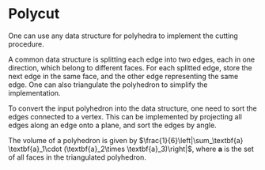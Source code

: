 Polycut
============

One can use any data structure for polyhedra to implement the cutting procedure.

A common data structure is splitting each edge into two edges, each in one direction, which belong to different faces. For each splitted edge, store the next edge in the same face, and the other edge representing the same edge. One can also triangulate the polyhedron to simplify the implementation.

To convert the input polyhedron into the data structure, one need to sort the edges connected to a vertex. This can be implemented by projecting all edges along an edge onto a plane, and sort the edges by angle.

The volume of a polyhedron is given by $\frac{1}{6}\left|\sum_\textbf{a} \textbf{a}_1\cdot (\textbf{a}_2\times \textbf{a}_3)\right|$, where $\textbf{a}$ is the set of all faces in the triangulated polyhedron.
